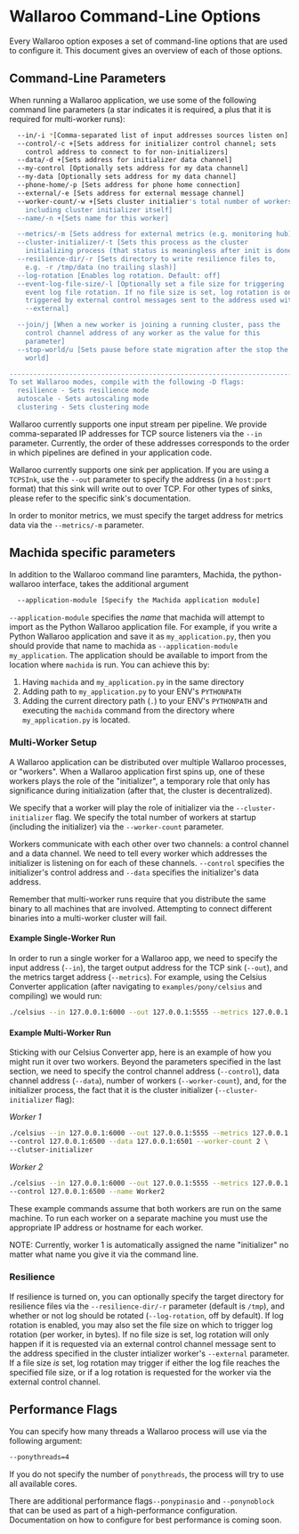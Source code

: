 # Wallaroo Command-Line Options

Every Wallaroo option exposes a set of command-line options that are used to configure it. This document gives an overview of each of those options.

## Command-Line Parameters

When running a Wallaroo application, we use some of the following command line parameters (a star indicates it is required, a plus that it is required for multi-worker runs):

```bash
  --in/-i *[Comma-separated list of input addresses sources listen on]
  --control/-c +[Sets address for initializer control channel; sets
    control address to connect to for non-initializers]
  --data/-d +[Sets address for initializer data channel]
  --my-control [Optionally sets address for my data channel]
  --my-data [Optionally sets address for my data channel]
  --phone-home/-p [Sets address for phone home connection]
  --external/-e [Sets address for external message channel]
  --worker-count/-w +[Sets cluster initialier's total number of workers,
    including cluster initializer itself]
  --name/-n +[Sets name for this worker]

  --metrics/-m [Sets address for external metrics (e.g. monitoring hub)]
  --cluster-initializer/-t [Sets this process as the cluster
    initializing process (that status is meaningless after init is done)]
  --resilience-dir/-r [Sets directory to write resilience files to,
    e.g. -r /tmp/data (no trailing slash)]
  --log-rotation [Enables log rotation. Default: off]
  --event-log-file-size/-l [Optionally set a file size for triggering
    event log file rotation. If no file size is set, log rotation is only
    triggered by external control messages sent to the address used with
    --external]

  --join/j [When a new worker is joining a running cluster, pass the
    control channel address of any worker as the value for this
    parameter]
  --stop-world/u [Sets pause before state migration after the stop the
    world]

-------------------------------------------------------------------------
To set Wallaroo modes, compile with the following -D flags:
  resilience - Sets resilience mode
  autoscale - Sets autoscaling mode
  clustering - Sets clustering mode
```

Wallaroo currently supports one input stream per pipeline. We provide comma-separated IP addresses for TCP source listeners via the `--in` parameter. Currently, the order of these addresses corresponds to the order in which pipelines are defined in your application code.

Wallaroo currently supports one sink per application. If you are using a `TCPSInk`, use the `--out` parameter to specify the address (in a `host:port` format) that this sink will write out to over TCP. For other types of sinks, please refer to the specific sink's documentation.

In order to monitor metrics, we must specify the target address for metrics data via the `--metrics/-m` parameter.

## Machida specific parameters

In addition to the Wallaroo command line paramters, Machida, the python-wallaroo interface, takes the additional argument

```bash
  --application-module [Specify the Machida application module]
```

`--application-module` specifies the _name_ that machida will attempt to import as the Python Wallaroo application file. For example, if you write a Python Wallaroo application and save it as `my_application.py`, then you should provide that name to machida as `--application-module my_application`.
The application should be available to import from the location where `machida` is run. You can achieve this by:
1. Having `machida` and `my_application.py` in the same directory
2. Adding path to `my_application.py` to your ENV's `PYTHONPATH`
3. Adding the current directory path (`.`) to your ENV's `PYTHONPATH` and executing the `machida` command from the directory where `my_application.py` is located.

### Multi-Worker Setup

A Wallaroo application can be distributed over multiple Wallaroo processes, or "workers". When a Wallaroo application first spins up, one of these workers plays the role of the "initializer", a temporary role that only has significance during initialization (after that, the cluster is decentralized).

We specify that a worker will play the role of initializer via the `--cluster-initializer` flag. We specify the total number of workers at startup (including the initializer) via the `--worker-count` parameter.

Workers communicate with each other over two channels: a control channel and a data channel. We need to tell every worker which addresses the initializer is listening on for each of these channels. `--control` specifies the initializer's control address and `--data` specifies the initializer's data address.

Remember that multi-worker runs require that you distribute the same binary to all machines that are involved. Attempting to connect different binaries into a multi-worker cluster will fail.

#### Example Single-Worker Run

In order to run a single worker for a Wallaroo app, we need to specify the input address (`--in`), the target output address for the TCP sink (`--out`), and the metrics target address (`--metrics`). For example, using the Celsius Converter application (after navigating to `examples/pony/celsius` and compiling) we would run:

```bash
./celsius --in 127.0.0.1:6000 --out 127.0.0.1:5555 --metrics 127.0.0.1:5001
```

#### Example Multi-Worker Run

Sticking with our Celsius Converter app, here is an example of how you might run it over two workers. Beyond the parameters specified in the last section, we need to specify the control channel address (`--control`), data channel address (`--data`), number of workers (`--worker-count`), and, for the initializer process, the fact that it is the cluster initializer (`--cluster-initializer` flag):

*Worker 1*

```bash
./celsius --in 127.0.0.1:6000 --out 127.0.0.1:5555 --metrics 127.0.0.1:5001 \
--control 127.0.0.1:6500 --data 127.0.0.1:6501 --worker-count 2 \
--clutser-initializer
```

*Worker 2*

```bash
./celsius --in 127.0.0.1:6000 --out 127.0.0.1:5555 --metrics 127.0.0.1:5001 \
--control 127.0.0.1:6500 --name Worker2
```

These example commands assume that both workers are run on the same machine. To run each worker on a separate machine you must use the appropriate IP address or hostname for each worker.

NOTE: Currently, worker 1 is automatically assigned the name "initializer" no matter what name you give it via the command line.

### Resilience

If resilience is turned on, you can optionally specify the target directory for resilience files via the `--resilience-dir/-r` parameter (default is `/tmp`), and whether or not log should be rotated (`--log-rotation`, off by default). If log rotation is enabled, you may also set the file size on which to trigger log rotation (per worker, in bytes). If no file size is set, log rotation will only happen if it is requested via an external control channel message sent to the address specified in the cluster intializer worker's `--external` parameter. If a file size _is_ set, log rotation may trigger if either the log file reaches the specified file size, or if a log rotation is requested for the worker via the external control channel.

## Performance Flags

You can specify how many threads a Wallaroo process will use via the following
argument:

```bash
--ponythreads=4
```

If you do not specify the number of `ponythreads`, the process will try to use all available cores.

There are additional performance flags`--ponypinasio` and `--ponynoblock` that can be used as part of a high-performance configuration. Documentation on how to configure for best performance is coming soon.
